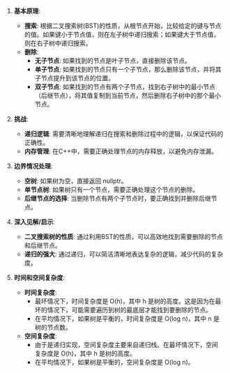 

1. **基本原理**:
   - **搜索**: 根据二叉搜索树(BST)的性质，从根节点开始，比较给定的键与节点的值。如果键小于节点值，则在左子树中递归搜索；如果键大于节点值，则在右子树中递归搜索。
   - **删除**:
     - **无子节点**: 如果找到的节点是叶子节点，直接删除该节点。
     - **单子节点**: 如果找到的节点只有一个子节点，那么删除该节点，并将其子节点提升到该节点的位置。
     - **双子节点**: 如果找到的节点有两个子节点，找到右子树中的最小节点（后继节点），将其值复制到当前节点，然后删除右子树中的那个最小节点。

2. **挑战**:
   - **递归逻辑**: 需要清晰地理解递归在搜索和删除过程中的逻辑，以保证代码的正确性。
   - **内存管理**: 在C++中，需要正确处理节点的内存释放，以避免内存泄漏。

3. **边界情况处理**:
   - **空树**: 如果树为空，直接返回 nullptr。
   - **单节点树**: 如果树只有一个节点，需要正确处理这个节点的删除。
   - **后继节点的选择**: 当删除节点有两个子节点时，要正确找到并删除后继节点。

4. **深入见解/启示**:
   - **二叉搜索树的性质**: 通过利用BST的性质，可以高效地找到需要删除的节点和后继节点。
   - **递归的强大**: 通过递归，可以简洁清晰地表达复杂的逻辑，减少代码的复杂度。

5. **时间和空间复杂度**:
   - **时间复杂度**: 
      - 最坏情况下，时间复杂度是 O(h)，其中 h 是树的高度。这是因为在最坏的情况下，可能需要遍历到树的最底层才能找到要删除的节点。
      - 在平均情况下，如果树是平衡的，时间复杂度是 O(log n)，其中 n 是树的节点数。
   - **空间复杂度**: 
      - 由于是递归实现，空间复杂度主要来自递归栈。在最坏情况下，空间复杂度是 O(h)，其中 h 是树的高度。
      - 在平均情况下，如果树是平衡的，空间复杂度是 O(log n)。